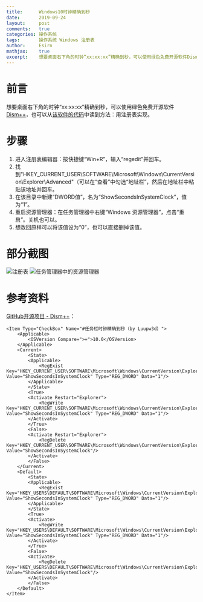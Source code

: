 ```yaml
---
title:		Windows10时钟精确到秒
date:		2019-09-24
layout:		post
comments:	true
categories: 操作系统
tags:		操作系统 Windows 注册表
author:		Esirn
mathjax:	true
excerpt: 	想要桌面右下角的时钟“xx:xx:xx”精确到秒，可以使用绿色免费开源软件Dism++，也可以从该软件的代码中读到方法：用注册表实现。
---
```


# 前言
想要桌面右下角的时钟“xx:xx:xx”精确到秒，可以使用绿色免费开源软件[Dism++](http://www.chuyu.me/zh-Hans/index.html)，也可以从[该软件的代码](https://github.com/Chuyu-Team/Dism-Multi-language/blob/master/Data.xml)中读到方法：用注册表实现。

# 步骤
1. 进入注册表编辑器：按快捷键“Win+R”，输入“regedit”并回车。  
2. 找到"HKEY_CURRENT_USER\SOFTWARE\Microsoft\Windows\CurrentVersion\Explorer\Advanced"（可以在“查看”中勾选“地址栏”，然后在地址栏中粘贴该地址并回车。  
3. 在该目录中新建“DWORD值”，名为“ShowSecondsInSystemClock”，值为“1”。  
4. 重启资源管理器：在任务管理器中右键“Windows 资源管理器”，点击“重启”。关机也可以。
5. 想改回原样可以将该值设为“0”，也可以直接删掉该值。

# 部分截图
![注册表](https://img2018.cnblogs.com/blog/1672368/201909/1672368-20190924201213646-2047705374.png "注册表")
![任务管理器中的资源管理器](https://img2018.cnblogs.com/blog/1672368/201909/1672368-20190924201422488-1608461353.png "任务管理器中的资源管理器")

# 参考资料
[GitHub开源项目 - Dism++](https://github.com/Chuyu-Team/Dism-Multi-language/blob/master/Data.xml)：
```
<Item Type="CheckBox" Name="#任务栏时钟精确到秒（by Luupw3d）">
	<Applicable>
		<OSVersion Compare=">=">10.0</OSVersion>
	</Applicable>
	<Current>
		<State>
		<Applicable>
			<RegExist Key="HKEY_CURRENT_USER\SOFTWARE\Microsoft\Windows\CurrentVersion\Explorer\Advanced" Value="ShowSecondsInSystemClock" Type="REG_DWORD" Data="1"/>
		</Applicable>
		</State>
		<True>
		<Activate Restart="Explorer">
			<RegWrite Key="HKEY_CURRENT_USER\SOFTWARE\Microsoft\Windows\CurrentVersion\Explorer\Advanced" Value="ShowSecondsInSystemClock" Type="REG_DWORD" Data="1"/>
		</Activate>
		</True>
		<False>
		<Activate Restart="Explorer">
			<RegDelete Key="HKEY_CURRENT_USER\SOFTWARE\Microsoft\Windows\CurrentVersion\Explorer\Advanced" Value="ShowSecondsInSystemClock"/>
		</Activate>
		</False>
	</Current>
	<Default>
		<State>
		<Applicable>
			<RegExist Key="HKEY_USERS\DEFAULT\SOFTWARE\Microsoft\Windows\CurrentVersion\Explorer\Advanced" Value="ShowSecondsInSystemClock" Type="REG_DWORD" Data="1"/>
		</Applicable>
		</State>
		<True>
		<Activate>
			<RegWrite Key="HKEY_USERS\DEFAULT\SOFTWARE\Microsoft\Windows\CurrentVersion\Explorer\Advanced" Value="ShowSecondsInSystemClock" Type="REG_DWORD" Data="1"/>
		</Activate>
		</True>
		<False>
		<Activate>
			<RegDelete Key="HKEY_USERS\DEFAULT\SOFTWARE\Microsoft\Windows\CurrentVersion\Explorer\Advanced" Value="ShowSecondsInSystemClock"/>
		</Activate>
		</False>
	</Default>
</Item>
```
